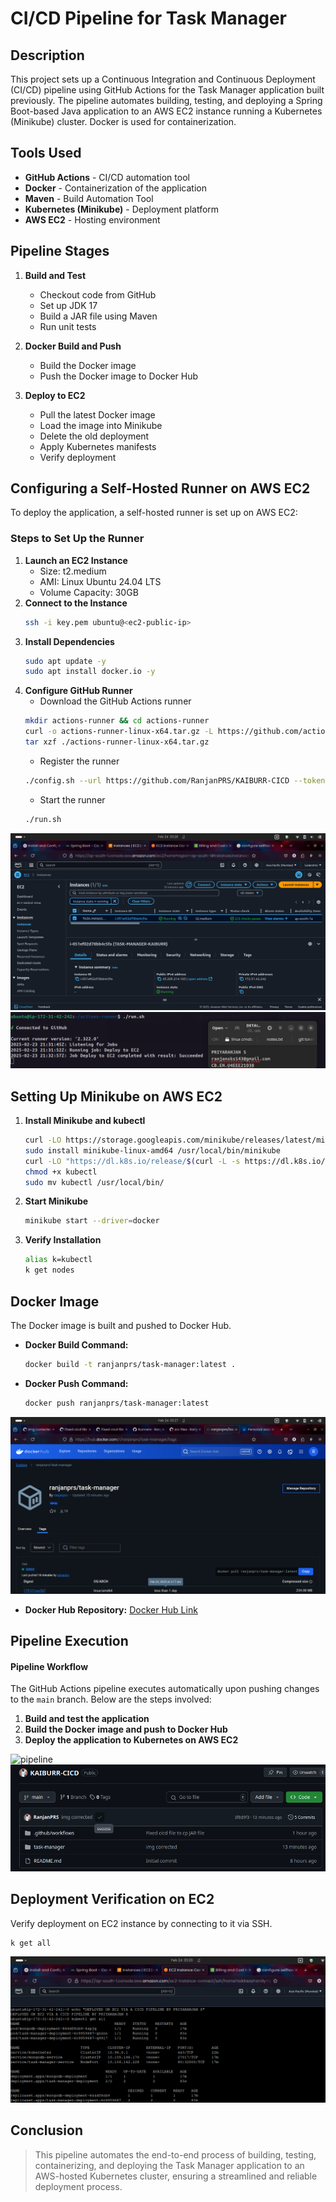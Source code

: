 # CI/CD Pipeline for Task Manager

## Description
This project sets up a Continuous Integration and Continuous Deployment (CI/CD) pipeline using GitHub Actions for the Task Manager application built previously. The pipeline automates building, testing, and deploying a Spring Boot-based Java application to an AWS EC2 instance running a Kubernetes (Minikube) cluster. Docker is used for containerization.

## Tools Used
- **GitHub Actions** - CI/CD automation tool
- **Docker** - Containerization of the application
- **Maven** - Build Automation Tool
- **Kubernetes (Minikube)** - Deployment platform
- **AWS EC2** - Hosting environment

## Pipeline Stages
1. **Build and Test**
   - Checkout code from GitHub
   - Set up JDK 17
   - Build a JAR file using Maven
   - Run unit tests

2. **Docker Build and Push**
   - Build the Docker image
   - Push the Docker image to Docker Hub

3. **Deploy to EC2**
   - Pull the latest Docker image
   - Load the image into Minikube
   - Delete the old deployment
   - Apply Kubernetes manifests
   - Verify deployment

## Configuring a Self-Hosted Runner on AWS EC2
To deploy the application, a self-hosted runner is set up on AWS EC2:

### Steps to Set Up the Runner
1. **Launch an EC2 Instance**
   - Size: t2.medium
   - AMI: Linux Ubuntu 24.04 LTS
   - Volume Capacity: 30GB
2. **Connect to the Instance**
   ```sh
   ssh -i key.pem ubuntu@<ec2-public-ip>
   ```
3. **Install Dependencies**
   ```sh
   sudo apt update -y
   sudo apt install docker.io -y
   ```
4. **Configure GitHub Runner**
   - Download the GitHub Actions runner
   ```sh
   mkdir actions-runner && cd actions-runner
   curl -o actions-runner-linux-x64.tar.gz -L https://github.com/actions/runner/releases/download/v2.303.0/actions-runner-linux-x64.tar.gz
   tar xzf ./actions-runner-linux-x64.tar.gz
   ```
   - Register the runner
   ```sh
   ./config.sh --url https://github.com/RanjanPRS/KAIBURR-CICD --token <GitHub-personal-token>
   ```
   - Start the runner
   ```sh
   ./run.sh
   ```

![runner](SCREENSHOTS/ec2-console.png)
![runner2](SCREENSHOTS/self-hosted-runner.png)


## Setting Up Minikube on AWS EC2
1. **Install Minikube and kubectl**
   ```sh
   curl -LO https://storage.googleapis.com/minikube/releases/latest/minikube-linux-amd64
   sudo install minikube-linux-amd64 /usr/local/bin/minikube
   curl -LO "https://dl.k8s.io/release/$(curl -L -s https://dl.k8s.io/release/stable.txt)/bin/linux/amd64/kubectl"
   chmod +x kubectl
   sudo mv kubectl /usr/local/bin/
   ```
2. **Start Minikube**
   ```sh
   minikube start --driver=docker
   ```
3. **Verify Installation**
   ```sh
   alias k=kubectl
   k get nodes
   ```

## Docker Image
The Docker image is built and pushed to Docker Hub.

- **Docker Build Command:**
  ```sh
  docker build -t ranjanprs/task-manager:latest .
  ```
- **Docker Push Command:**
  ```sh
  docker push ranjanprs/task-manager:latest
  ```

![docker-img](SCREENSHOTS/image-push.png)

- **Docker Hub Repository:** [Docker Hub Link](https://hub.docker.com/repository/docker/ranjanprs/task-manager/general)

## Pipeline Execution
#### Pipeline Workflow
The GitHub Actions pipeline executes automatically upon pushing changes to the `main` branch. Below are the steps involved:
1. **Build and test the application**
2. **Build the Docker image and push to Docker Hub**
3. **Deploy the application to Kubernetes on AWS EC2**

![pipeline](SCREENSHOTS/pipelne.png)
![pipeline-s](SCREENSHOTS/pipeline-success.png)

## Deployment Verification on EC2
Verify deployment on EC2 instance by connecting to it via SSH.
```sh
k get all
```
![status](SCREENSHOTS/deployment-verification.png)


## Conclusion
> This pipeline automates the end-to-end process of building, testing, containerizing, and deploying the Task Manager application to an AWS-hosted Kubernetes cluster, ensuring a streamlined and reliable deployment process.


